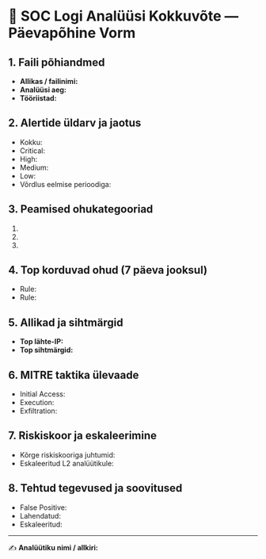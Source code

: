 # 📑 SOC Logi Analüüsi Kokkuvõte — Päevapõhine Vorm

## 1. Faili põhiandmed
- **Allikas / failinimi:** 
- **Analüüsi aeg:** 
- **Tööriistad:** 

## 2. Alertide üldarv ja jaotus
- Kokku: 
- Critical: 
- High: 
- Medium: 
- Low: 
- Võrdlus eelmise perioodiga: 

## 3. Peamised ohukategooriad
1. 
2. 
3. 

## 4. Top korduvad ohud (7 päeva jooksul)
- Rule: 
- Rule: 

## 5. Allikad ja sihtmärgid
- **Top lähte-IP:** 
- **Top sihtmärgid:** 

## 6. MITRE taktika ülevaade
- Initial Access: 
- Execution: 
- Exfiltration: 

## 7. Riskiskoor ja eskaleerimine
- Kõrge riskiskooriga juhtumid: 
- Eskaleeritud L2 analüütikule: 

## 8. Tehtud tegevused ja soovitused
- False Positive: 
- Lahendatud: 
- Eskaleeritud: 

---
✍️ **Analüütiku nimi / allkiri:** 
